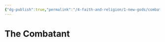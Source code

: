 ```yaml
---
{"dg-publish":true,"permalink":"/4-faith-and-religion/1-new-gods/combatant/","dgPassFrontmatter":true}
---
```


# The Combatant
